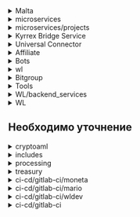 <details>
<summary>Malta</summary>

| Progects | Services             | CI/CD     | Dockerfile |
| ---------| -----------          |-----------|----------- |
|  Core    | backend              | [malta/core-backend-ci.yml](https://git.wldev.app/gitlabci/ci-cd/-/blob/master/malta/core-backend-ci.yml)  | [ci-cd/malta/dockerfile/backend/Dockerfile](https://git.wldev.app/gitlabci/ci-cd/-/tree/master/malta/dockerfile/backend) |
|Kyrrex Bridge Service| acm       |           |            |
|          |  connector           | [malta/kyrrex-bridge-service-ci.yml](https://git.wldev.app/gitlabci/ci-cd/-/blob/master/malta/kyrrex-bridge-service-ci.yml) | [ci-cd/malta/dockerfile/kyrrex-bridge-service/Dockerfile](https://git.wldev.app/gitlabci/ci-cd/-/tree/master/malta/dockerfile/kyrrex-bridge-service) |
|          |Hybrid Data Controller| [malta/hybrid-data-controller-ci.yml](https://git.wldev.app/gitlabci/ci-cd/-/blob/master/malta/hybrid-data-controller-ci.yml)    | [ci-cd/malta/dockerfile/kyrrex-bridge-service/Dockerfile](https://git.wldev.app/gitlabci/ci-cd/-/tree/master/malta/dockerfile/kyrrex-bridge-service) |
|           | service-data-controller |[malta/kyrrex-bridge-service-ci.yml](https://git.wldev.app/gitlabci/ci-cd/-/blob/master/malta/kyrrex-bridge-service-ci.yml) | [ci-cd/malta/dockerfile/kyrrex-bridge-service/Dockerfile](https://git.wldev.app/gitlabci/ci-cd/-/tree/master/malta/dockerfile/kyrrex-bridge-service) |
|           | service-tickers-volumes | [malta/kyrrex-bridge-service-ci.yml](https://git.wldev.app/gitlabci/ci-cd/-/blob/master/malta/kyrrex-bridge-service-ci.yml) |[ci-cd/malta/dockerfile/kyrrex-bridge-service/Dockerfile](https://git.wldev.app/gitlabci/ci-cd/-/tree/master/malta/dockerfile/kyrrex-bridge-service) |
|           | websocket-server    | [malta/kyrrex-bridge-service-ci.yml](https://git.wldev.app/gitlabci/ci-cd/-/blob/master/malta/kyrrex-bridge-service-ci.yml) |[ci-cd/malta/dockerfile/kyrrex-bridge-service/Dockerfile](https://git.wldev.app/gitlabci/ci-cd/-/tree/master/malta/dockerfile/kyrrex-bridge-service) |
| LAL       | backend  |  [malta/backend-lal-ci.yml](https://git.wldev.app/gitlabci/ci-cd/-/blob/master/malta/backend-lal-ci.yml) | [ci-cd/malta/dockerfile/backend-lal/Dockerfile](https://git.wldev.app/gitlabci/ci-cd/-/tree/master/malta/dockerfile/backend-lal)|
|Universal Connector   | SpiderD  | [malta/spiderd-ci.yml](https://git.wldev.app/gitlabci/ci-cd/-/blob/master/malta/spiderd-ci.yml)| [ci-cd/malta/dockerfile/spiderd/Dockerfile](https://git.wldev.app/gitlabci/ci-cd/-/tree/master/malta/dockerfile/spiderd)|
|           |Spiderd-balancer | [malta/spiderd-balancer-ci.yml](https://git.wldev.app/gitlabci/ci-cd/-/blob/master/malta/spiderd-balancer-ci.yml)| [ci-cd/malta/dockerfile/spiderd/Dockerfile](https://git.wldev.app/gitlabci/ci-cd/-/tree/master/malta/dockerfile/spiderd)|
|           |Spiderd-translator-kyrrex | [malta/spiderd-translator-kyrrex-ci.yml](https://git.wldev.app/gitlabci/ci-cd/-/blob/master/malta/spiderd-translator-kyrrex-ci.yml)|[ci-cd/malta/dockerfile/spiderd/Dockerfile](https://git.wldev.app/gitlabci/ci-cd/-/tree/master/malta/dockerfile/spiderd)|
|WL         | backend            |[malta/backend-ci.yml](https://git.wldev.app/gitlabci/ci-cd/-/blob/master/malta/backend-ci.yml) |[ci-cd/malta/dockerfile/backend/Dockerfile-3.0](https://git.wldev.app/gitlabci/ci-cd/-/blob/master/malta/dockerfile/backend/Dockerfile-3.0)|
|           | client-front       | [malta/front-ci.yml](https://git.wldev.app/gitlabci/ci-cd/-/blob/master/malta/front-ci.yml)|  |
|           | CMS                | [malta/cms-ci.yml]{https://git.wldev.app/gitlabci/ci-cd/-/blob/master/malta/cms-ci.yml}    |  | 
|           | landing            | [malta/landing-ci.yml]{https://git.wldev.app/gitlabci/ci-cd/-/blob/master/malta/landing-ci.yml}| |
|           | Site Files         | [malta/files-ci.yml](https://git.wldev.app/gitlabci/ci-cd/-/blob/master/malta/files-ci.yml)|   |
|           | tradingview        | [malta/tradingview-ci.yml](https://git.wldev.app/gitlabci/ci-cd/-/blob/master/malta/tradingview-ci.yml)| |
</details>
<details>
<summary>microservices</summary>

| Progects   | Services                | CI/CD     | Dockerfile     |
| ---------  | -----------             |-----------|-----------     |
| services   | auth                    |[gitlab-ci/microservices/auth-ci.yml](https://git.wldev.app/gitlabci/ci-cd/-/blob/master/gitlab-ci/microservices/auth-ci.yml)                                       |[]()            |
|            | auth-back-office        |[]()       |[]()            |
|            | baf                     |[gitlab-ci/microservices/baf-ci.yml](https://git.wldev.app/gitlabci/ci-cd/-/blob/master/gitlab-ci/microservices/baf-ci.yml)                                        |[]()            |
|            | brocker                 |[]()       |[]()            |
|            | chaincore               |[gitlab-ci/microservices/chaincore-ci.yml](https://git.wldev.app/gitlabci/ci-cd/-/blob/master/gitlab-ci/microservices/chaincore-ci.yml)                    |[]()            |
|            | launchpad               |[gitlab-ci/microservices/launchpad-ci.yml](https://git.wldev.app/gitlabci/ci-cd/-/blob/master/gitlab-ci/microservices/launchpad-ci.yml)                    |[]()            |
|            | lot                     |[gitlab-ci/microservices/lot-ci.yml](https://git.wldev.app/gitlabci/ci-cd/-/blob/master/gitlab-ci/microservices/lot-ci.yml)                                        |[]()            |
|            | mailer                  |[gitlab-ci/microservices/mailer-ci.yml](https://git.wldev.app/gitlabci/ci-cd/-/blob/master/gitlab-ci/microservices/mailer-ci.yml)                       |[]()            |
|            | mediator                |[gitlab-ci/microservices/mediator-ci.yml](https://git.wldev.app/gitlabci/ci-cd/-/blob/master/gitlab-ci/microservices/mediator-ci.yml)                     |[]()            |
|            | Payments                |[gitlab-ci/microservices/payments-ci.yml](https://git.wldev.app/gitlabci/ci-cd/-/blob/master/gitlab-ci/microservices/payments-ci.yml)                     |[]()            |
|            | rates                   |[gitlab-ci/microservices/rates-ci.yml](https://git.wldev.app/gitlabci/ci-cd/-/blob/master/gitlab-ci/microservices/rates-ci.yml)                                      |[]()            |
|            | recaptcha               |[gitlab-ci/microservices/recaptcha-ci.yml](https://git.wldev.app/gitlabci/ci-cd/-/blob/master/gitlab-ci/microservices/recaptcha-ci.yml)                    |[]()            |
|            | refreshes               |[gitlab-ci/microservices/refreshes-ci.yml](https://git.wldev.app/gitlabci/ci-cd/-/blob/master/gitlab-ci/microservices/refreshes-ci.yml)                    |[]()            |
|            | static                  |[gitlab-ci/microservices/static-ci.yml](https://git.wldev.app/gitlabci/ci-cd/-/blob/master/gitlab-ci/microservices/static-ci.yml)                       |[]()            |
|            | transactions-monitoring |[gitlab-ci/microservices/transactions-monitoring-ci.yml](https://git.wldev.app/gitlabci/ci-cd/-/blob/master/gitlab-ci/microservices/transactions-monitoring-ci.yml)|[]()        |
|            | translates              |[gitlab-ci/microservices/translates-ci.yml](https://git.wldev.app/gitlabci/ci-cd/-/blob/master/gitlab-ci/microservices/translates-ci.yml)                   |[]()            |
|            | users-actions-logger    |[gitlab-ci/microservices/users-actions-logger-ci.yml](https://git.wldev.app/gitlabci/ci-cd/-/blob/master/gitlab-ci/microservices/users-actions-logger-ci.yml)|[]()           |
|            | wl                      |[gitlab-ci/microservices/wl-ci.yml](https://git.wldev.app/gitlabci/ci-cd/-/blob/master/gitlab-ci/microservices/wl-ci.yml)                                         |[]()            |
| starter    | starter-ms              |[]()       |[]()            |
| chaincore  |                         |[]()       |[]()            |
| manifest   |                         |[]()       |[]()            |
</details>
<details>
<summary>microservices/projects</summary>

| Progects   | Services                | CI/CD                                                                                       | Dockerfile |
| ---------  | -----------             |-----------                                                                                  |----------- |
| Backoffice | backend                 |[backoffice/backend-ci.yml](https://git.wldev.app/gitlabci/ci-cd/-/blob/master/backoffice/backend-ci.yml)||
|            | Crypto AML Front        |[cryptoaml/front-ci.yml](https://git.wldev.app/gitlabci/ci-cd/-/blob/master/cryptoaml/front-ci.yml)      ||
|            | Crypto Processing Front |[backoffice/processing-front-ci.yml](https://git.wldev.app/gitlabci/ci-cd/-/blob/master/backoffice/processing-front-ci.yml)                                                                                                                         ||
|            | front                   |[backoffice/front-ci.yml](https://git.wldev.app/gitlabci/ci-cd/-/blob/master/backoffice/front-ci.yml)    ||
| collector  | backoffice-front        |[]()                                                                                                     ||
|            | backoffice-gateway      |[gitlab-ci/microservices/gateway-ci.yml](https://git.wldev.app/gitlabci/ci-cd/-/blob/master/gitlab-ci/microservices/gateway-ci.yml)                                                                                                                    ||
|            | bo                      |[]()                                                                                                     ||
|            | gateway                 |[gitlab-ci/microservices/gateway-ci.yml](https://git.wldev.app/gitlabci/ci-cd/-/blob/master/gitlab-ci/microservices/gateway-ci.yml)                                                                                                                    || 
|            | members                 |[gitlab-ci/microservices/members-ci.yml](https://git.wldev.app/gitlabci/ci-cd/-/blob/master/gitlab-ci/microservices/members-ci.yml)                                                                                                                    ||
</details>
<details>
<summary>Kyrrex Bridge Service</summary>

| Progects              | Services               | CI/CD                                    | Dockerfile     |
| ---------             | -----------            |-----------                               |-----------     |
| Kyrrex Bridge Service | acm                    |[]()                                      |[]()            |
|                       | connector              |[gitlab-ci/kyrrex-bridge-service-ci.yml](https://git.wldev.app/gitlabci/ci-cd/-/blob/master/gitlab-ci/kyrrex-bridge-service-ci.yml)                    |[ci-cd/dockerfile/kyrrex-bridge-service/Dockerfile](https://git.wldev.app/gitlabci/ci-cd/-/tree/master/malta/dockerfile/kyrrex-bridge-service)                                                     |
|                       | Hybrid Data Controller |[gitlab-ci/hybrid-data-controller-ci.yml](https://git.wldev.app/gitlabci/ci-cd/-/blob/master/gitlab-ci/hybrid-data-controller-ci.yml)                   |[ci-cd/dockerfile/kyrrex-bridge-service/Dockerfile](https://git.wldev.app/gitlabci/ci-cd/-/tree/master/malta/dockerfile/kyrrex-bridge-service)                                                     |
|                       | service-data-controller|[gitlab-ci/kyrrex-bridge-service-ci.yml]()|[ci-cd/dockerfile/kyrrex-bridge-service/Dockerfile](https://git.wldev.app/gitlabci/ci-cd/-/tree/master/malta/dockerfile/kyrrex-bridge-service)          |
|                       | service-tickers-volumes|[gitlab-ci/kyrrex-bridge-service-ci.yml]()|[ci-cd/dockerfile/kyrrex-bridge-service/Dockerfile](https://git.wldev.app/gitlabci/ci-cd/-/tree/master/malta/dockerfile/kyrrex-bridge-service)          |
|                       | websocket-server       |[gitlab-ci/websocket-server-ci.yml]()     |[ci-cd/dockerfile/kyrrex-bridge-service/Dockerfile](https://git.wldev.app/gitlabci/ci-cd/-/tree/master/malta/dockerfile/kyrrex-bridge-service)          |
</details>
<details>			
<summary>Universal Connector</summary>

| Progects            | Services                  | CI/CD     | Dockerfile                                                                           |
| ---------           | -----------               |-----------|-----------                                                                           |
| Universal Connector | SpiderD                   |[gitlab-ci/spiderd-ci.yml](https://git.wldev.app/gitlabci/ci-cd/-/blob/master/gitlab-ci/spiderd-ci.yml)                  |[ci-cd/dockerfile/spiderd/Dockerfile](https://git.wldev.app/gitlabci/ci-cd/-/tree/master/malta/dockerfile/spiderd)            |
|                     | Spiderd-balancer          |[malta/spiderd-ci.yml]()       |[]()                                                                                  |
|                     | Spiderd-translator-kyrrex |[gitlab-ci/spiderd-ci.yml](https://git.wldev.app/gitlabci/ci-cd/-/blob/master/gitlab-ci/spiderd-ci.yml)                  |[ci-cd/dockerfile/spiderd/Dockerfile](https://git.wldev.app/gitlabci/ci-cd/-/tree/master/malta/dockerfile/spiderd)            |
</details>
<details>			
<summary>Affiliate</summary>

| Progects | Services           | CI/CD          | Dockerfile                                                                           |
| ---------| -----------        |-----------     |-----------                                                                           |
| packages | starter-rmq-service|                |                                                                                      |
| services | gateway            |[gitlab-ci/affiliate-microservices-ci.yml](https://git.wldev.app/gitlabci/ci-cd/-/blob/master/gitlab-ci/affiliate-microservices-ci.yml) |[]()                                                                                                   |   
|          | locations          |[gitlab-ci/affiliate-microservices-ci.yml](https://git.wldev.app/gitlabci/ci-cd/-/blob/master/gitlab-ci/affiliate-microservices-ci.yml) |[]()                                                                                                   |
|          | mailer             |[gitlab-ci/affiliate-microservices-ci.yml](https://git.wldev.app/gitlabci/ci-cd/-/blob/master/gitlab-ci/affiliate-microservices-ci.yml)                  |[]()                                                                                  |
|          | translates         |                |[]()                                                                                  |
|          | users              |[gitlab-ci/affiliate-microservices-ci.yml ](https://git.wldev.app/gitlabci/ci-cd/-/blob/master/gitlab-ci/affiliate-microservices-ci.yml)                  |[]()                                                                                  |
| Backend  |                    |[gitlab-ci/affiliate-server-ci.yml](https://git.wldev.app/gitlabci/ci-cd/-/blob/master/gitlab-ci/affiliate-server-ci.yml)                                             |[]()                                                                                  |
| db       |                    |[]()            |[]()                                                                                  |
| docker   |                    |[]()            |[]()                                                                                  |
| front    |                    |[gitlab-ci/affiliate-front-ci.yml](https://git.wldev.app/gitlabci/ci-cd/-/blob/master/gitlab-ci/affiliate-front-ci.yml)                                             |[]()                                                                                  |
</details>
<details>
<summary>Bots</summary>

| Progects | Services           | CI/CD          | Dockerfile                                                                           |
| ---------| -----------        |-----------     |-----------                                                                           |
| Bots     | wl-telebots        | [gitlab-ci/bots-wl-ci.yml](https://git.wldev.app/gitlabci/ci-cd/-/blob/master/gitlab-ci/bots-wl-ci.yml)| [ci-cd/dockerfile/bots/Dockerfile](https://git.wldev.app/gitlabci/ci-cd/-/tree/master/dockerfile/bots)                                         |			
</details>			
<details>
<summary>wl</summary>

| Progects         | Services      | CI/CD                                                                              |Dockerfile      |
| ---------        | -----------   |-----------                                                                         |-----------     |
| backend_services | baf           |[wl/baf-ci.yml](https://git.wldev.app/gitlabci/ci-cd/-/blob/master/wl/baf-ci.yml)                    |[ci-cd/dockerfile/backend/Dockerfile.kyrrex-svg.services](https://git.wldev.app/gitlabci/ci-cd/-/blob/master/dockerfile/backend/Dockerfile.kyrrex-svg.services)                                                                                                                                |
|                  | job scheduler |[wl/job-scheduler-ci.yml](https://git.wldev.app/gitlabci/ci-cd/-/blob/master/wl/job-scheduler-ci.yml)|[ci-cd/dockerfile/backend/Dockerfile.kyrrex-svg.services](https://git.wldev.app/gitlabci/ci-cd/-/blob/master/dockerfile/backend/Dockerfile.kyrrex-svg.services)                                                                                                                                |
|                  | lot           |[]()       |[]()            |
| backend          |               |[wl/backend-ci.yml](https://git.wldev.app/gitlabci/ci-cd/-/blob/master/wl/backend-ci.yml)            |[ci-cd/dockerfile/wl/Dockerfile.backend](https://git.wldev.app/gitlabci/ci-cd/-/tree/master/dockerfile/wl)                                      |

</details>
<details>
<summary>Bitgroup</summary>

| Progects   | Services                | CI/CD     | Dockerfile     |
| ---------  | -----------             |-----------|-----------     |
| Bitgroup   | backend                 |[bitgroup/backend-ci.yml](https://git.wldev.app/gitlabci/ci-cd/-/blob/master/bitgroup/backend-ci.yml)       |[ci-cd/dockerfile/backend/Dockerfile.leenet](https://git.wldev.app/gitlabci/ci-cd/-/blob/master/dockerfile/backend/Dockerfile.leenet)               |

</details>

<details>
<summary>Tools</summary>

| Progects   | Services    | CI/CD      | Dockerfile     |
| ---------  | ----------- |----------- |-----------     |
| Tools      |mr-notifier  |[tools/mr-notifier-ci.yml](https://git.wldev.app/gitlabci/ci-cd/-/blob/master/tools/mr-notifier-ci.yml)                                    |[ci-cd/dockerfile/tools/Dockerfile.mr-notifier](https://git.wldev.app/gitlabci/ci-cd/-/tree/master/dockerfile/tools)                                                   |

</details>

<details>
<summary>WL/backend_services</summary>

| Progects         | Services    | CI/CD                                                                           | Dockerfile     |
| ---------        | ----------- |-----------                                                                      |-----------     |
| backend_services |baf          |[wl/baf-ci.yml](https://git.wldev.app/gitlabci/ci-cd/-/blob/master/wl/baf-ci.yml)| [ci-cd/dockerfile/backend/Dockerfile.kyrrex-svg.services](https://git.wldev.app/gitlabci/ci-cd/-/blob/master/dockerfile/backend/Dockerfile.kyrrex-svg.services)          |
|                  |job scheduler|[wl/job-scheduler-ci.yml](https://git.wldev.app/gitlabci/ci-cd/-/blob/master/wl/job-scheduler-ci.yml)|[ci-cd/dockerfile/backend/Dockerfile.kyrrex-svg.services](https://git.wldev.app/gitlabci/ci-cd/-/blob/master/dockerfile/backend/Dockerfile.kyrrex-svg.services)|
|                  |lot          |[wl/lot-ci.yml](https://git.wldev.app/gitlabci/ci-cd/-/blob/master/wl/lot-ci.yml)|[ci-cd/dockerfile/backend/Dockerfile.kyrrex-svg.services](https://git.wldev.app/gitlabci/ci-cd/-/blob/master/dockerfile/backend/Dockerfile.kyrrex-svg.services)          |

</details>

<details>
<summary>WL</summary>

| Progects   | Services    | CI/CD                                                                                   | Dockerfile     |
| ---------  | ----------- |-----------                                                                              |-----------     |
| backend    |             |[wl/backend-ci.yml](https://git.wldev.app/gitlabci/ci-cd/-/blob/master/wl/backend-ci.yml)|[ci-cd/dockerfile/wl/Dockerfile.backend](https://git.wldev.app/gitlabci/ci-cd/-/tree/master/dockerfile/wl)                                                            |

</details>

<h2>Необходимо уточнение</h2>
<details>
<summary>cryptoaml</summary>

| Progects   | Services    | CI/CD                                                                                           | Dockerfile     |
| ---------  | ----------- |-----------                                                                                      |-----------     |
| cryptoaml  |             |[ci-cd/cryptoaml/cryptoaml-ci.yml](https://git.wldev.app/gitlabci/ci-cd/-/blob/master/cryptoaml/cryptoaml-ci.yml)|[ci-cd/dockerfile/cryptoaml/$DOCKER_FILE](https://git.wldev.app/gitlabci/ci-cd/-/tree/master/dockerfile/cryptoaml)                                                                                                                                    |
|            |             |[ci-cd/cryptoaml/front-ci.yml]()                                                                  |[]()           |

</details>

<details>
<summary>includes</summary>

| Progects   | Services    | CI/CD                                                                                           | Dockerfile     |
| ---------  | ----------- |-----------                                                                                      |-----------     |
| includes   |             |[ci-cd/includes/deploy-treasury-parse-staging-ci.yml](https://git.wldev.app/gitlabci/ci-cd/-/blob/master/includes/deploy-treasury-parse-staging-ci.yml)                                                                                        |[]()            |

</details>

<details>
<summary>processing</summary>

| Progects   | Services    | CI/CD           | Dockerfile     |
| ---------  | ----------- |-----------      |-----------     |
| processing |             |[ci-cd/processing/crypto-processing-psim-ci.yml](https://git.wldev.app/gitlabci/ci-cd/-/blob/master/processing/crypto-processing-psim-ci.yml)               |[ci-cd/dockerfile/crypto-processing/Dockerfile](https://git.wldev.app/gitlabci/ci-cd/-/tree/master/dockerfile/crypto-processing)                                 |
|            |             |[ci-cd/processing/deposit-processing-blockbook.yml](https://git.wldev.app/gitlabci/ci-cd/-/blob/master/processing/deposit-processing-blockbook.yml)            |[ci-cd/dockerfile/deposit-processing/Dockerfile](https://git.wldev.app/gitlabci/ci-cd/-/tree/master/dockerfile/deposit-processing)                                 |
|            |             |[ci-cd/processing/deposit-processing-router.yml](https://git.wldev.app/gitlabci/ci-cd/-/blob/master/processing/deposit-processing-router.yml)               |[ci-cd/dockerfile/deposit-processing/Dockerfile](https://git.wldev.app/gitlabci/ci-cd/-/tree/master/dockerfile/crypto-processing)                                  |
|            |             |[ci-cd/processing/fiat-core-ci.yml](https://git.wldev.app/gitlabci/ci-cd/-/blob/master/processing/fiat-core-ci.yml)||
|            |             |[ci-cd/processing/fiat-gateway-ci.yml](https://git.wldev.app/gitlabci/ci-cd/-/blob/master/processing/fiat-gateway-ci.yml)| |

</details>

<details>
<summary>treasury</summary>

| Progects   | Services    | CI/CD                                                                                                     | Dockerfile |
| ---------  | ----------- |-----------                                                                                                |----------- |
| treasury   |             |[ci-cd/treasury/backend-ci.yml](https://git.wldev.app/gitlabci/ci-cd/-/blob/master/treasury/backend-ci.yml)|[]()        |

</details>

<details>
<summary>ci-cd/gitlab-ci/moneta</summary>

| Progects   | Services    | CI/CD                                                                                                     | Dockerfile |
| ---------  | ----------- |-----------                                                                                                |----------- |
| moneta     |             |[ci-cd/gitlab-ci/moneta/backend-ci.yml](https://git.wldev.app/gitlabci/ci-cd/-/blob/master/gitlab-ci/moneta/backend-ci.yml)|[devops-gitlabci/dockerfile/backend/Dockerfile]()                                                                                                   |
|            |             |[ci-cd/gitlab-ci/moneta/front-ci.yml](https://git.wldev.app/gitlabci/ci-cd/-/blob/master/gitlab-ci/moneta/front-ci.yml)|[devops-gitlabci/dockerfile/front/Dockerfile]()                                                                                                     |
|            |             |[ci-cd/gitlab-ci/moneta/landing-ci.yml](https://git.wldev.app/gitlabci/ci-cd/-/blob/master/gitlab-ci/moneta/landing-ci.yml)|[devops-gitlabci/dockerfile/front/Dockerfile]()                                                                                                     |

</details>

<details>
<summary>ci-cd/gitlab-ci/mario</summary>

| Progects   | Services    | CI/CD                                                                                                     | Dockerfile   |
| ---------  | ----------- |-----------                                                                                                |-----------   |
| mario      |             |[ci-cd/gitlab-ci/mario/backend-ci.yml](https://git.wldev.app/gitlabci/ci-cd/-/blob/master/gitlab-ci/mario/backend-ci.yml)|[devops-gitlabci/dockerfile/mario/backend/Dockerfile]()                                                                                               |
|            |             |[ci-cd/gitlab-ci/mario/bots-ci.yml](https://git.wldev.app/gitlabci/ci-cd/-/blob/master/gitlab-ci/mario/bots-ci.yml)|[devops-gitlabci/dockerfile/mario/bots/Dockerfile]()                                                                                                  |
|            |             |[ci-cd/gitlab-ci/mario/files-ci.yml](https://git.wldev.app/gitlabci/ci-cd/-/blob/master/gitlab-ci/mario/files-ci.yml)|[]()|
|            |             |[ci-cd/gitlab-ci/mario/front-ci.yml](https://git.wldev.app/gitlabci/ci-cd/-/blob/master/gitlab-ci/mario/front-ci.yml)|[devops-gitlabci/dockerfile/mario/front/Dockerfile]()                                                                                                 |
|            |             |[ci-cd/gitlab-ci/mario/landing-ci.yml](https://git.wldev.app/gitlabci/ci-cd/-/blob/master/gitlab-ci/mario/landing-ci.yml)|[devops-gitlabci/dockerfile/mario/front/Dockerfile]()                                                                                                 |

</details>

<details>
<summary>ci-cd/gitlab-ci/wldev</summary>

| Progects   | Services    | CI/CD                                                                                                     | Dockerfile   |
| ---------  | ----------- |-----------                                                                                                |-----------   |
| wldev      |             |[ci-cd/gitlab-ci/wldev/backend-ci.yml](https://git.wldev.app/gitlabci/ci-cd/-/blob/master/gitlab-ci/wldev/backend-ci.yml)|[devops-gitlabci/dockerfile/wldev/backend/Dockerfile ]()                                                                                               |
|            |             |[ci-cd/gitlab-ci/wldev/bots-ci.yml](https://git.wldev.app/gitlabci/ci-cd/-/blob/master/gitlab-ci/wldev/bots-ci.yml)|[devops-gitlabci/dockerfile/wldev/bots/Dockerfile]()                                                                                                  |
|            |             |[ci-cd/gitlab-ci/wldev/files-ci.yml](https://git.wldev.app/gitlabci/ci-cd/-/blob/master/gitlab-ci/wldev/files-ci.yml)|[]()|
|            |             |[ci-cd/gitlab-ci/wldev/front-ci.yml](https://git.wldev.app/gitlabci/ci-cd/-/blob/master/gitlab-ci/wldev/front-ci.yml)|[devops-gitlabci/dockerfile/wldev/front/Dockerfile]()                                                                                                 |
|            |             |[ci-cd/gitlab-ci/wldev/landing-ci.yml](https://git.wldev.app/gitlabci/ci-cd/-/blob/master/gitlab-ci/wldev/landing-ci.yml)|[devops-gitlabci/dockerfile/wldev/front/Dockerfile]()                                                                                                 |

</details>

<details>
<summary>ci-cd/gitlab-ci</summary>

| Progects   | Services    | CI/CD                                                                                                     | Dockerfile   |
| ---------  | ----------- |-----------                                                                                                |-----------   |
|            |             |[ci-cd/gitlab-ci/affiliate-front-ci.yml](https://git.wldev.app/gitlabci/ci-cd/-/blob/master/gitlab-ci/affiliate-front-ci.yml)|[ci-cd/dockerfile/affiliate-front/Dockerfile](https://git.wldev.app/gitlabci/ci-cd/-/tree/master/dockerfile/affiliate-front)                          |
|            |             |[ci-cd/gitlab-ci/affiliate-microservices-ci.yml](https://git.wldev.app/gitlabci/ci-cd/-/blob/master/gitlab-ci/affiliate-microservices-ci.yml)|[]()                                                                                                                  |
|            |             |[ci-cd/gitlab-ci/affiliate-server-ci.yml](https://git.wldev.app/gitlabci/ci-cd/-/blob/master/gitlab-ci/affiliate-server-ci.yml)|[ci-cd/dockerfile/affiliate/Dockerfile](https://git.wldev.app/gitlabci/ci-cd/-/tree/master/dockerfile/affiliate)|
|            |             |[ci-cd/gitlab-ci/backend-ci.yml](https://git.wldev.app/gitlabci/ci-cd/-/blob/master/gitlab-ci/backend-ci.yml)|[ci-cd/dockerfile/backend/Dockerfile](https://git.wldev.app/gitlabci/ci-cd/-/blob/master/dockerfile/backend/Dockerfile)                                       |
|            |             |[ci-cd/gitlab-ci/backend-demo-ci.yml](https://git.wldev.app/gitlabci/ci-cd/-/blob/master/gitlab-ci/backend-demo-ci.yml)|[ci-cd/dockerfile/backend/Dockerfile.demo](https://git.wldev.app/gitlabci/ci-cd/-/blob/master/dockerfile/backend/Dockerfile.demo)                      |
|            |             |[ci-cd/gitlab-ci/backend-kyrrex-svg-baf-ci.yml](https://git.wldev.app/gitlabci/ci-cd/-/blob/master/gitlab-ci/backend-kyrrex-svg-baf-ci.yml)|[ci-cd/dockerfile/backend/Dockerfile.kyrrex-svg.services](https://git.wldev.app/gitlabci/ci-cd/-/blob/master/dockerfile/backend/Dockerfile.kyrrex-svg.services)                                                                                                                | 
|            |             |[ci-cd/gitlab-ci/backend-kyrrex-svg-ci.yml](https://git.wldev.app/gitlabci/ci-cd/-/blob/master/gitlab-ci/backend-kyrrex-svg-ci.yml) |[ci-cd/dockerfile/backend/Dockerfile.kyrrex-svg](https://git.wldev.app/gitlabci/ci-cd/-/blob/master/dockerfile/backend/Dockerfile.kyrrex-svg)                                                                                                                                 | 
|            |             |[ci-cd/gitlab-ci/backend-kyrrex-svg-job-scheduler-ci.yml](https://git.wldev.app/gitlabci/ci-cd/-/blob/master/gitlab-ci/backend-kyrrex-svg-job-scheduler-ci.yml)|[ci-cd/dockerfile/backend/Dockerfile.kyrrex-svg.services](https://git.wldev.app/gitlabci/ci-cd/-/blob/master/dockerfile/backend/Dockerfile.kyrrex-svg.services)                                                                                                     | 
|            |             |[ci-cd/gitlab-ci/backend-kyrrex-svg-lot-ci.yml](https://git.wldev.app/gitlabci/ci-cd/-/blob/master/gitlab-ci/backend-kyrrex-svg-lot-ci.yml)|[ci-cd/dockerfile/backend/Dockerfile.kyrrex-svg.services](https://git.wldev.app/gitlabci/ci-cd/-/blob/master/dockerfile/backend/Dockerfile.kyrrex-svg.services)                                                                                                                | 
|            |             |[ci-cd/gitlab-ci/backend-leenet-ci.yml](https://git.wldev.app/gitlabci/ci-cd/-/blob/master/gitlab-ci/backend-leenet-ci.yml)|[ci-cd/dockerfile/backend/Dockerfile.leenet](https://git.wldev.app/gitlabci/ci-cd/-/blob/master/dockerfile/backend/Dockerfile.leenet)                  | 
|            |             |[ci-cd/gitlab-ci/backend-moneta-ci.yml](https://git.wldev.app/gitlabci/ci-cd/-/blob/master/gitlab-ci/backend-moneta-ci.yml)       |[ci-cd/dockerfile/backend/Dockerfile.moneta](https://git.wldev.app/gitlabci/ci-cd/-/blob/master/dockerfile/backend/Dockerfile.moneta)      | 
|            |             |[ci-cd/gitlab-ci/backend-otc-ci.yml](https://git.wldev.app/gitlabci/ci-cd/-/blob/master/gitlab-ci/backend-otc-ci.yml)      |[ci-cd/dockerfile/backend/Dockerfile.otc](https://git.wldev.app/gitlabci/ci-cd/-/blob/master/dockerfile/backend/Dockerfile.otc)                        | 
|            |             |[ci-cd/gitlab-ci/backend-otc-kyrrex-svg-ci.yml](https://git.wldev.app/gitlabci/ci-cd/-/blob/master/gitlab-ci/backend-otc-kyrrex-svg-ci.yml)|[ci-cd/dockerfile/backend/Dockerfile.otc-kyrrex-svg](https://git.wldev.app/gitlabci/ci-cd/-/blob/master/dockerfile/backend/Dockerfile.otc-kyrrex-svg)                                                                                                                             | 
|            |             |[ci-cd/gitlab-ci/backend-wldev-baf-ci.yml](https://git.wldev.app/gitlabci/ci-cd/-/blob/master/gitlab-ci/backend-wldev-baf-ci.yml)|[ci-cd/dockerfile/backend/Dockerfile.wldev.services](https://git.wldev.app/gitlabci/ci-cd/-/blob/master/dockerfile/backend/Dockerfile.wldev.services)                                                                                                                                              | 
|            |             |[ci-cd/gitlab-ci/backend-wldev-ci.yml](https://git.wldev.app/gitlabci/ci-cd/-/blob/master/gitlab-ci/backend-wldev-ci.yml)       |[ci-cd/dockerfile/backend/Dockerfile.wldev](https://git.wldev.app/gitlabci/ci-cd/-/blob/master/dockerfile/backend/Dockerfile.wldev)        | 
|            |             |[ci-cd/gitlab-ci/backend-wldev-job-scheduler-ci.yml](https://git.wldev.app/gitlabci/ci-cd/-/blob/master/gitlab-ci/backend-wldev-job-scheduler-ci.yml)|[ci-cd/dockerfile/backend/Dockerfile.wldev.services](https://git.wldev.app/gitlabci/ci-cd/-/blob/master/dockerfile/backend/Dockerfile.wldev.services)                                                                                                                     | 
|            |             |[ci-cd/gitlab-ci/backend-wldev-lot-ci.yml](https://git.wldev.app/gitlabci/ci-cd/-/blob/master/gitlab-ci/backend-wldev-lot-ci.yml)         |[ci-cd/dockerfile/backend/Dockerfile.wldev.services](https://git.wldev.app/gitlabci/ci-cd/-/blob/master/dockerfile/backend/Dockerfile.wldev.services)                                                                                                                                              | 
|            |             |[ci-cd/gitlab-ci/bots-ci.yml](https://git.wldev.app/gitlabci/ci-cd/-/blob/master/gitlab-ci/bots-ci.yml)|[devops-gitlabci/dockerfile/bots/Dockerfile]()                                                                                                                          | 
|            |             |[ci-cd/gitlab-ci/bots-leenet-ci.yml](https://git.wldev.app/gitlabci/ci-cd/-/blob/master/gitlab-ci/bots-leenet-ci.yml)      |[devops-gitlabci/dockerfile/bots/Dockerfile]()                                                                                             | 
|            |             |[ci-cd/gitlab-ci/backend-moneta-ci.yml](https://git.wldev.app/gitlabci/ci-cd/-/blob/master/gitlab-ci/backend-moneta-ci.yml)|[ci-cd/dockerfile/backend/Dockerfile.moneta](https://git.wldev.app/gitlabci/ci-cd/-/blob/master/dockerfile/backend/Dockerfile.moneta)                  | 
|            |             |[ci-cd/gitlab-ci/backend-otc-ci.yml](https://git.wldev.app/gitlabci/ci-cd/-/blob/master/gitlab-ci/backend-otc-ci.yml)      |[ci-cd/dockerfile/backend/Dockerfile.otc](https://git.wldev.app/gitlabci/ci-cd/-/blob/master/dockerfile/backend/Dockerfile.otc)                        | 
|            |             |[ci-cd/gitlab-ci/backend-otc-kyrrex-svg-ci.yml](https://git.wldev.app/gitlabci/ci-cd/-/blob/master/gitlab-ci/backend-otc-kyrrex-svg-ci.yml)|[ci-cd/dockerfile/backend/Dockerfile.otc-kyrrex-svg](https://git.wldev.app/gitlabci/ci-cd/-/blob/master/dockerfile/backend/Dockerfile.otc-kyrrex-svg)                                                                                                                             | 
|            |             |[ci-cd/gitlab-ci/backend-wldev-baf-ci.yml](https://git.wldev.app/gitlabci/ci-cd/-/blob/master/gitlab-ci/backend-wldev-baf-ci.yml)|[ci-cd/dockerfile/backend/Dockerfile.wldev.services](https://git.wldev.app/gitlabci/ci-cd/-/blob/master/dockerfile/backend/Dockerfile.wldev.services)                                                                                                                                              | 
|            |             |[ci-cd/gitlab-ci/backend-wldev-ci.yml](https://git.wldev.app/gitlabci/ci-cd/-/blob/master/gitlab-ci/backend-wldev-ci.yml)  |[ci-cd/dockerfile/backend/Dockerfile.wlde](https://git.wldev.app/gitlabci/ci-cd/-/blob/master/dockerfile/backend/Dockerfile.wldev)                     | 
|            |             |[ci-cd/gitlab-ci/backend-wldev-job-scheduler-ci.yml](https://git.wldev.app/gitlabci/ci-cd/-/blob/master/gitlab-ci/backend-wldev-job-scheduler-ci.yml)|[ci-cd/dockerfile/backend/Dockerfile.wldev.services](https://git.wldev.app/gitlabci/ci-cd/-/blob/master/dockerfile/backend/Dockerfile.wldev.services)                                                                                                                     | 
|            |             |[ci-cd/gitlab-ci/backend-wldev-lot-ci.yml](https://git.wldev.app/gitlabci/ci-cd/-/blob/master/gitlab-ci/backend-wldev-lot-ci.yml)|[ci-cd/dockerfile/backend/Dockerfile.wldev.services](https://git.wldev.app/gitlabci/ci-cd/-/blob/master/dockerfile/backend/Dockerfile.wldev.services)                                                                                                                                              | 
|            |             |[ci-cd/gitlab-ci/bots-ci.yml](https://git.wldev.app/gitlabci/ci-cd/-/blob/master/gitlab-ci/bots-ci.yml)|[devops-gitlabci/dockerfile/bots/Dockerfile]()                                                                                                                          | 
|            |             |[ci-cd/gitlab-ci/bots-leenet-ci.yml](https://git.wldev.app/gitlabci/ci-cd/-/blob/master/gitlab-ci/bots-leenet-ci.yml)      |[devops-gitlabci/dockerfile/bots/Dockerfile ]()                                                                                                        | 
|            |             |[ci-cd/gitlab-ci/bots-wl-ci.yml](https://git.wldev.app/gitlabci/ci-cd/-/blob/master/gitlab-ci/bots-wl-ci.yml)|[ci-cd/dockerfile/bots/Dockerfile](https://git.wldev.app/gitlabci/ci-cd/-/tree/master/dockerfile/bots)            | 
|            |             |[ci-cd/gitlab-ci/files-ci.yml](https://git.wldev.app/gitlabci/ci-cd/-/blob/master/gitlab-ci/files-ci.yml) |[]()            | 
|            |             |[ci-cd/gitlab-ci/front-ci.yml](https://git.wldev.app/gitlabci/ci-cd/-/blob/master/gitlab-ci/front-ci.yml) |[]()            | 
|            |             |[ci-cd/gitlab-ci/gateway-front-ci.yml](https://git.wldev.app/gitlabci/ci-cd/-/blob/master/gitlab-ci/gateway-front-ci.yml)         |[ci-cd/dockerfile/gateway-front/Dockerfile](https://git.wldev.app/gitlabci/ci-cd/-/tree/master/dockerfile/gateway-front)                 | 
|            |             |[ci-cd/gitlab-ci/hybrid-data-controller-ci.yml](https://git.wldev.app/gitlabci/ci-cd/-/blob/master/gitlab-ci/hybrid-data-controller-ci.yml)|[ci-cd/dockerfile/kyrrex-bridge-service/Dockerfile](https://git.wldev.app/gitlabci/ci-cd/-/tree/master/dockerfile/kyrrex-bridge-service)                                                                                                                                 | 
|            |             |[ci-cd/gitlab-ci/kyrrexweb-ci.yml](https://git.wldev.app/gitlabci/ci-cd/-/blob/master/gitlab-ci/kyrrexweb-ci.yml)|[]       | 
|            |             |[ci-cd/gitlab-ci/landing-ci.yml](https://git.wldev.app/gitlabci/ci-cd/-/blob/master/gitlab-ci/landing-ci.yml)    |[]()     | 
|            |             |[ci-cd/gitlab-ci/spiderd-ci.yml](https://git.wldev.app/gitlabci/ci-cd/-/blob/master/gitlab-ci/spiderd-ci.yml)       |[ci-cd/dockerfile/spiderd/Dockerfile](https://git.wldev.app/gitlabci/ci-cd/-/tree/master/dockerfile/spiderd)                                                  | 
|            |             |[ci-cd/gitlab-ci/telegram-server-ci.yml](https://git.wldev.app/gitlabci/ci-cd/-/blob/master/gitlab-ci/telegram-server-ci.yml)       |[ci-cd/dockerfile/telegram-server/Dockerfile](https://git.wldev.app/gitlabci/ci-cd/-/tree/master/dockerfile/telegram-server)               | 
|            |             |[ci-cd/gitlab-ci/tradingview-ci.yml](https://git.wldev.app/gitlabci/ci-cd/-/blob/master/gitlab-ci/tradingview-ci.yml)|[]()| 
|            |             |[ci-cd/gitlab-ci/websocket-server-ci.yml](https://git.wldev.app/gitlabci/ci-cd/-/blob/master/gitlab-ci/websocket-server-ci.yml)       |[ci-cd/dockerfile/kyrrex-bridge-service/Dockerfile](https://git.wldev.app/gitlabci/ci-cd/-/tree/master/dockerfile/kyrrex-bridge-service)   | 

</details>

